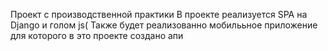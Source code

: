 Проект с производственной практики 
В проекте реализуется SPA на Django и голом js(
Также будет реализованно мобилььное приложение для которого в это проекте создано апи
